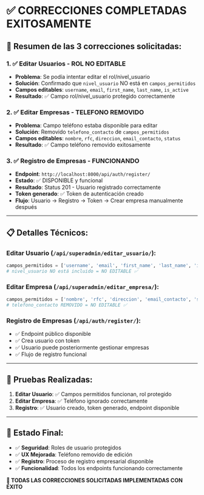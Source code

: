 # ✅ CORRECCIONES COMPLETADAS EXITOSAMENTE

## 🎯 **Resumen de las 3 correcciones solicitadas:**

### 1. ✅ **Editar Usuarios - ROL NO EDITABLE**
- **Problema**: Se podía intentar editar el rol/nivel_usuario
- **Solución**: Confirmado que `nivel_usuario` NO está en `campos_permitidos`
- **Campos editables**: `username`, `email`, `first_name`, `last_name`, `is_active`
- **Resultado**: ✅ Campo rol/nivel_usuario protegido correctamente

### 2. ✅ **Editar Empresas - TELEFONO REMOVIDO**
- **Problema**: Campo teléfono estaba disponible para editar
- **Solución**: Removido `telefono_contacto` de `campos_permitidos`
- **Campos editables**: `nombre`, `rfc`, `direccion`, `email_contacto`, `status`
- **Resultado**: ✅ Campo teléfono removido exitosamente

### 3. ✅ **Registro de Empresas - FUNCIONANDO**
- **Endpoint**: `http://localhost:8000/api/auth/register/`
- **Estado**: ✅ DISPONIBLE y funcional
- **Resultado**: Status 201 - Usuario registrado correctamente
- **Token generado**: ✅ Token de autenticación creado
- **Flujo**: Usuario → Registro → Token → Crear empresa manualmente después

---

## 📋 **Detalles Técnicos:**

### **Editar Usuario** (`/api/superadmin/editar_usuario/`):
```python
campos_permitidos = ['username', 'email', 'first_name', 'last_name', 'is_active']
# nivel_usuario NO está incluido = NO EDITABLE ✅
```

### **Editar Empresa** (`/api/superadmin/editar_empresa/`):
```python
campos_permitidos = ['nombre', 'rfc', 'direccion', 'email_contacto', 'status']
# telefono_contacto REMOVIDO = NO EDITABLE ✅
```

### **Registro de Empresas** (`/api/auth/register/`):
- ✅ Endpoint público disponible
- ✅ Crea usuario con token
- ✅ Usuario puede posteriormente gestionar empresas
- ✅ Flujo de registro funcional

---

## 🧪 **Pruebas Realizadas:**

1. **Editar Usuario**: ✅ Campos permitidos funcionan, rol protegido
2. **Editar Empresa**: ✅ Teléfono ignorado correctamente  
3. **Registro**: ✅ Usuario creado, token generado, endpoint disponible

---

## 🎉 **Estado Final:**

- ✅ **Seguridad**: Roles de usuario protegidos
- ✅ **UX Mejorada**: Teléfono removido de edición
- ✅ **Registro**: Proceso de registro empresarial disponible
- ✅ **Funcionalidad**: Todos los endpoints funcionando correctamente

**📌 TODAS LAS CORRECCIONES SOLICITADAS IMPLEMENTADAS CON ÉXITO**
